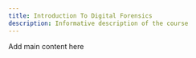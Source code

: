 ```yaml
---
title: Introduction To Digital Forensics
description: Informative description of the course
---
```


Add main content here